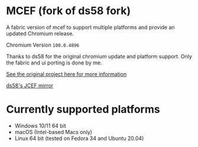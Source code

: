 # MCEF (fork of ds58 fork)
A fabric version of mcef to support multiple platforms and provide an updated Chromium release.

Chromium Version `100.0.4896`

Thanks to ds58 for the original chromium update and platform support. Only the fabric and ui porting is done by me. 

[See the original project here for more information](https://github.com/montoyo/mcef)

[ds58's JCEF mirror](https://ds58-mcef-mirror.ewr1.vultrobjects.com/)

# Currently supported platforms
- Windows 10/11 64 bit
- macOS (Intel-based Macs only)
- Linux 64 bit (tested on Fedora 34 and Ubuntu 20.04)